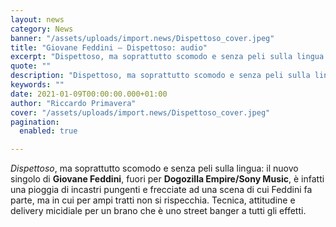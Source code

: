 ```yaml
---
layout: news
category: News
banner: "/assets/uploads/import.news/Dispettoso_cover.jpeg"
title: "Giovane Feddini – Dispettoso: audio"
excerpt: "Dispettoso, ma soprattutto scomodo e senza peli sulla lingua: il nuovo singolo di Giovane Feddini, fuori per Dogozilla Empire/Sony Music, è infatti una pioggia di incastri pungenti e frecciate ad una scena di cui Feddini fa parte, ma in cui per ampi tratti non si rispecchia. Tecnica, attitudine e delivery micidiale per un brano che [&hellip"
quote: ""
description: "Dispettoso, ma soprattutto scomodo e senza peli sulla lingua: il nuovo singolo di Giovane Feddini, fuori per Dogozilla Empire/Sony Music, è infatti una pioggia di incastri pungenti e frecciate ad una scena di cui Feddini fa parte, ma in cui per ampi tratti non si rispecchia. Tecnica, attitudine e delivery micidiale per un brano che [&hellip"
keywords: ""
date: 2021-01-09T00:00:00.000+01:00
author: "Riccardo Primavera"
cover: "/assets/uploads/import.news/Dispettoso_cover.jpeg"
pagination:
  enabled: true

---
```


_Dispettoso_, ma soprattutto scomodo e senza peli sulla lingua: il nuovo singolo di **Giovane Feddini**, fuori per **Dogozilla Empire/Sony Music**, è infatti una pioggia di incastri pungenti e frecciate ad una scena di cui Feddini fa parte, ma in cui per ampi tratti non si rispecchia. Tecnica, attitudine e delivery micidiale per un brano che è uno street banger a tutti gli effetti.